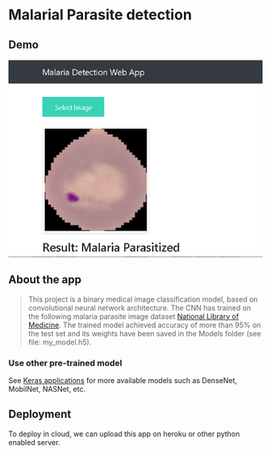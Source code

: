# Malarial Parasite detection

## Demo

<p align='center'>
 
 <img src = "https://github.com/diwakarDrs/DeepLearning-Projects/blob/main/Malarial_cell_detection/ReadME/App.PNG" width = 600 alt="malaria">
 </p>

## About the app
> This project is a binary medical image classification model, based on convolutional neural network architecture.
The CNN has trained on the following malaria parasite image dataset  <a href="https://ceb.nlm.nih.gov/repositories/malaria-datasets/">National Library of Medicine</a>.
The trained model achieved accuracy of more than 95% on the test set and its weights have been saved in the Models folder (see file: my_model.h5). 





### Use other pre-trained model

See [Keras applications](https://keras.io/applications/) for more available models such as DenseNet, MobilNet, NASNet, etc.


## Deployment
To deploy in cloud, we can upload this app on heroku or other python enabled server. 


